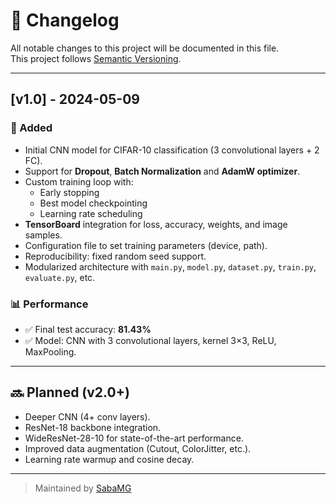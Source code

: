 # 📘 Changelog

All notable changes to this project will be documented in this file.  
This project follows [Semantic Versioning](https://semver.org/).

---

## [v1.0] - 2024-05-09

### 🎉 Added
- Initial CNN model for CIFAR-10 classification (3 convolutional layers + 2 FC).
- Support for **Dropout**, **Batch Normalization** and **AdamW optimizer**.
- Custom training loop with:
  - Early stopping
  - Best model checkpointing
  - Learning rate scheduling
- **TensorBoard** integration for loss, accuracy, weights, and image samples.
- Configuration file to set training parameters (device, path).
- Reproducibility: fixed random seed support.
- Modularized architecture with `main.py`, `model.py`, `dataset.py`, `train.py`, `evaluate.py`, etc.

### 📊 Performance
- ✅ Final test accuracy: **81.43%**
- ✅ Model: CNN with 3 convolutional layers, kernel 3×3, ReLU, MaxPooling.

---

## 🔜 Planned (v2.0+)
- Deeper CNN (4+ conv layers).
- ResNet-18 backbone integration.
- WideResNet-28-10 for state-of-the-art performance.
- Improved data augmentation (Cutout, ColorJitter, etc.).
- Learning rate warmup and cosine decay.

---

> Maintained by [SabaMG](https://github.com/SabaMG)